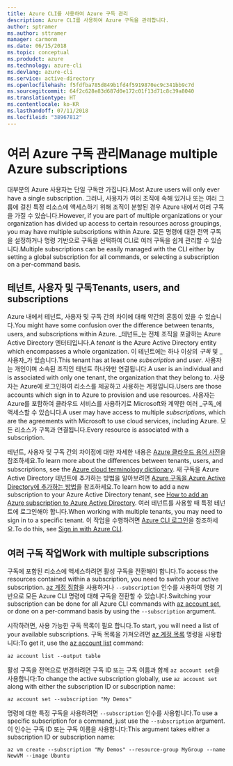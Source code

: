 ```yaml
---
title: Azure CLI를 사용하여 Azure 구독 관리
description: Azure CLI를 사용하여 Azure 구독을 관리합니다.
author: sptramer
ms.author: sttramer
manager: carmonm
ms.date: 06/15/2018
ms.topic: conceptual
ms.produdct: azure
ms.technology: azure-cli
ms.devlang: azure-cli
ms.service: active-directory
ms.openlocfilehash: f5fdfba785d849b1fd4f5919870ec9c341bb9c7d
ms.sourcegitcommit: 64f2c628e83d687d0e172c01f13d71c8c39a8040
ms.translationtype: HT
ms.contentlocale: ko-KR
ms.lasthandoff: 07/11/2018
ms.locfileid: "38967812"
---
```

# <a name="manage-multiple-azure-subscriptions"></a><span data-ttu-id="68a00-103">여러 Azure 구독 관리</span><span class="sxs-lookup"><span data-stu-id="68a00-103">Manage multiple Azure subscriptions</span></span>

<span data-ttu-id="68a00-104">대부분의 Azure 사용자는 단일 구독만 가집니다.</span><span class="sxs-lookup"><span data-stu-id="68a00-104">Most Azure users will only ever have a single subscription.</span></span> <span data-ttu-id="68a00-105">그러나, 사용자가 여러 조직에 속해 있거나 또는 여러 그룹에 걸친 특정 리소스에 액세스하기 위해 조직이 분할된 경우 Azure 내에서 여러 구독을 가질 수 있습니다.</span><span class="sxs-lookup"><span data-stu-id="68a00-105">However, if you are part of multiple organizations or your organization has divided up access to certain resources across groupings, you may have multiple subscriptions within Azure.</span></span> <span data-ttu-id="68a00-106">모든 명령에 대한 전역 구독을 설정하거나 명령 기반으로 구독을 선택하여 CLI로 여러 구독을 쉽게 관리할 수 있습니다.</span><span class="sxs-lookup"><span data-stu-id="68a00-106">Multiple subscriptions can be easily managed with the CLI either by setting a global subscription for all commands, or selecting a subscription on a per-command basis.</span></span>

## <a name="tenants-users-and-subscriptions"></a><span data-ttu-id="68a00-107">테넌트, 사용자 및 구독</span><span class="sxs-lookup"><span data-stu-id="68a00-107">Tenants, users, and subscriptions</span></span>

<span data-ttu-id="68a00-108">Azure 내에서 테넌트, 사용자 및 구독 간의 차이에 대해 약간의 혼동이 있을 수 있습니다.</span><span class="sxs-lookup"><span data-stu-id="68a00-108">You might have some confusion over the difference between tenants, users, and subscriptions within Azure.</span></span> <span data-ttu-id="68a00-109">_테넌트_는 전체 조직을 포괄하는 Azure Active Directory 엔터티입니다.</span><span class="sxs-lookup"><span data-stu-id="68a00-109">A _tenant_ is the Azure Active Directory entity which encompasses a whole organization.</span></span> <span data-ttu-id="68a00-110">이 테넌트에는 하나 이상의 _구독_ 및 _사용자_가 있습니다.</span><span class="sxs-lookup"><span data-stu-id="68a00-110">This tenant has at least one _subscription_ and _user_.</span></span> <span data-ttu-id="68a00-111">사용자는 개인이며 소속된 조직인 테넌트 하나와만 연결됩니다.</span><span class="sxs-lookup"><span data-stu-id="68a00-111">A user is an individual and is associated with only one tenant, the organization that they belong to.</span></span> <span data-ttu-id="68a00-112">사용자는 Azure에 로그인하여 리소스를 제공하고 사용하는 계정입니다.</span><span class="sxs-lookup"><span data-stu-id="68a00-112">Users are those accounts which sign in to Azure to provision and use resources.</span></span>
<span data-ttu-id="68a00-113">사용자는 Azure를 포함하여 클라우드 서비스를 사용하기로 Microsoft와 계약한 여러 _구독_에 액세스할 수 있습니다.</span><span class="sxs-lookup"><span data-stu-id="68a00-113">A user may have access to multiple _subscriptions_, which are the agreements with Microsoft to use cloud services, including Azure.</span></span> <span data-ttu-id="68a00-114">모든 리소스가 구독과 연결됩니다.</span><span class="sxs-lookup"><span data-stu-id="68a00-114">Every resource is associated with a subscription.</span></span>

<span data-ttu-id="68a00-115">테넌트, 사용자 및 구독 간의 차이점에 대한 자세한 내용은 [Azure 클라우드 용어 사전](/azure/azure-glossary-cloud-terminology)을 참조하세요.</span><span class="sxs-lookup"><span data-stu-id="68a00-115">To learn more about the differences between tenants, users, and subscriptions, see the [Azure cloud terminology dictionary](/azure/azure-glossary-cloud-terminology).</span></span>  <span data-ttu-id="68a00-116">새 구독을 Azure Active Directory 테넌트에 추가하는 방법을 알아보려면 [Azure 구독을 Azure Active Directory에 추가하는 방법](/azure/active-directory/active-directory-how-subscriptions-associated-directory)을 참조하세요.</span><span class="sxs-lookup"><span data-stu-id="68a00-116">To learn how to add a new subscription to your Azure Active Directory tenant, see [How to add an Azure subscription to Azure Active Directory](/azure/active-directory/active-directory-how-subscriptions-associated-directory).</span></span>
<span data-ttu-id="68a00-117">여러 테넌트를 사용할 때 특정 테넌트에 로그인해야 합니다.</span><span class="sxs-lookup"><span data-stu-id="68a00-117">When working with multiple tenants, you may need to sign in to a specific tenant.</span></span> <span data-ttu-id="68a00-118">이 작업을 수행하려면 [Azure CLI 로그인](/cli/azure/authenticate-azure-cli)을 참조하세요.</span><span class="sxs-lookup"><span data-stu-id="68a00-118">To do this, see [Sign in with Azure CLI](/cli/azure/authenticate-azure-cli).</span></span>

## <a name="work-with-multiple-subscriptions"></a><span data-ttu-id="68a00-119">여러 구독 작업</span><span class="sxs-lookup"><span data-stu-id="68a00-119">Work with multiple subscriptions</span></span>

<span data-ttu-id="68a00-120">구독에 포함된 리소스에 액세스하려면 활성 구독을 전환해야 합니다.</span><span class="sxs-lookup"><span data-stu-id="68a00-120">To access the resources contained within a subscription, you need to switch your active subscription.</span></span> <span data-ttu-id="68a00-121">[az 계정 집합](/cli/azure/account#az-account-set)을 사용하거나 `--subscription` 인수를 사용하여 명령 기반으로 모든 Azure CLI 명령에 대해 구독을 전환할 수 있습니다.</span><span class="sxs-lookup"><span data-stu-id="68a00-121">Switching your subscription can be done for all Azure CLI commands with [az account set](/cli/azure/account#az-account-set), or done on a per-command basis by using the `--subscription` argument.</span></span>

<span data-ttu-id="68a00-122">시작하려면, 사용 가능한 구독 목록이 필요 합니다.</span><span class="sxs-lookup"><span data-stu-id="68a00-122">To start, you will need a list of your available subscriptions.</span></span> <span data-ttu-id="68a00-123">구독 목록을 가져오려면 [az 계정 목록](/cli/azure/account#az-account-list) 명령을 사용합니다:</span><span class="sxs-lookup"><span data-stu-id="68a00-123">To get it, use the [az account list](/cli/azure/account#az-account-list) command:</span></span>

```azurecli-interactive
az account list --output table
```

<span data-ttu-id="68a00-124">활성 구독을 전역으로 변경하려면 구독 ID 또는 구독 이름과 함께 `az account set`을 사용합니다:</span><span class="sxs-lookup"><span data-stu-id="68a00-124">To change the active subscription globally, use `az account set` along with either the subscription ID or subscription name:</span></span>

```azurecli-interactive
az account set --subscription "My Demos"
```

<span data-ttu-id="68a00-125">명령에 대한 특정 구독을 사용하려면 `--subscription` 인수를 사용합니다.</span><span class="sxs-lookup"><span data-stu-id="68a00-125">To use a specific subscription for a command, just use the `--subscription` argument.</span></span> <span data-ttu-id="68a00-126">이 인수는 구독 ID 또는 구독 이름을 사용합니다:</span><span class="sxs-lookup"><span data-stu-id="68a00-126">This argument takes either a subscription ID or subscription name:</span></span>

```azurecli-interactive
az vm create --subscription "My Demos" --resource-group MyGroup --name NewVM --image Ubuntu
```
